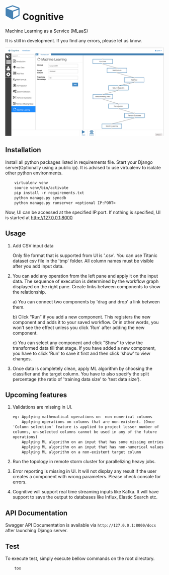 ![Alt tag](/doc/img/cognitive-icon-small.png?raw=true "Cognitive Icon") Cognitive
=========

Machine Learning as a Service (MLaaS)

It is still in development. If you find any errors, please let us know.

<!--![Alt text](/doc/img/demo-login.png?raw=true "Cognitive Login")-->

![Alt text](/doc/img/demo-main.png?raw=true "Cognitive Workspace")

<!--![Alt text](/doc/img/demo-result.png?raw=true "Cognitive Result")-->

Installation
------------

Install all python packages listed in requirements file. Start your Django server(Optionally using a public ip).  It is advised to use virtualenv to isolate other python environments.

        virtualenv venv
        source venv/bin/activate
        pip install -r requirements.txt
        python manage.py syncdb
        python manage.py runserver <optional IP:PORT>

Now, UI can be accessed at the specified IP:port. If nothing is specified, UI is started at http://127.0.0.1:8000

Usage
-----

1.  Add CSV input data
         
      Only file format that is supported from UI is '.csv'.  You can use Titanic dataset csv file in the 'tmp' folder. 
      All column names must be visible after you add input data.  

2. You can add any operation from the left pane and apply it on the input data. The sequence of execution is determined by the workflow graph displayed on the right pane. Create links between components to show the relationship.

      a) You can connect two components by 'drag and drop' a link between them.

      b) Click “Run” if you add a new component. This registers the new component and adds it to your saved workflow. Or in other words, you won't see the effect unless you click 'Run' after adding the new component. 

      c) You can select any component and click "Show" to view the transformed data till that stage. If you have added a new component, you have to click 'Run' to save it first and then click 'show' to view changes.


3. Once data is completely clean, apply ML algorithm by choosing the classifier and the target column. You have to also specify the split percentage (the ratio of 'training data size' to 'test data size').

              
Upcoming features
----------------

1.  Validations are missing in UI. 
    
        eg: Applying mathematical operations on  non numerical columns
            Applying operations on columns that are non-existent. (Once 'Column selection' feature is applied to project lesser number of columns, un-selected columns cannot be used in any of the future operations)
            Applying ML algorithm on an input that has some missing entries
            Applying ML algorithm on an input that has non-numerical values
            Applying ML algorithm on a non-existent target column

2. Run the topology in remote storm cluster for parallelizing heavy jobs.
3. Error reporting is missing in UI. It will not display any result if the user creates a component with wrong parameters. Please check console for errors.
4. Cognitive will support real time streaming inputs like Kafka. It will have support to save the output to databases like Influx, Elastic Search etc.

API Documentation
-----------------

Swagger API Documentation is available via `http://127.0.0.1:8000/docs` after launching Django server.


Test
----

To execute test, simply execute bellow commands on the root directory.

        tox
